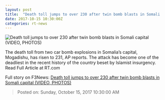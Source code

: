 ```yaml
---
layout: post
title:  "Death toll jumps to over 230 after twin bomb blasts in Somali capital (VIDEO, PHOTOS)"
date: 2017-10-15 10:30:00Z
categories: rt-news
---
```


![Death toll jumps to over 230 after twin bomb blasts in Somali capital (VIDEO, PHOTOS)](https://cdni.rt.com/files/2017.10/article/59e328d1fc7e935d618b4567.JPG)

The death toll from two car bomb explosions in Somalia’s capital, Mogadishu, has risen to 231, AP reports. The attack has become one of the deadliest in the recent history of the country beset by Islamist insurgency. Read Full Article at RT.com


Full story on F3News: [Death toll jumps to over 230 after twin bomb blasts in Somali capital (VIDEO, PHOTOS)](http://www.f3nws.com/n/dsHAJB)

> Posted on: Sunday, October 15, 2017 10:30:00 AM
